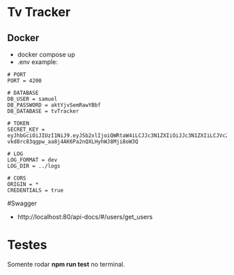# Tv Tracker

## Docker
* docker compose up
* .env example:
```
# PORT
PORT = 4200

# DATABASE
DB_USER = samuel
DB_PASSWORD = aktYjvSemRawYBbf
DB_DATABASE = tvTracker

# TOKEN
SECRET_KEY = eyJhbGciOiJIUzI1NiJ9.eyJSb2xlIjoiQWRtaW4iLCJJc3N1ZXIiOiJJc3N1ZXIiLCJVc2VybmFtZSI6IkphdmFJblVzZSIsImV4cCI6MTY2NTU4NjQwNCwiaWF0IjoxNjY1NTg2NDA0fQ.-vkd8rc83qgpw_aa8j4AK6Pa2nQXLHyhWJ8Mji8oW3Q

# LOG
LOG_FORMAT = dev
LOG_DIR = ../logs

# CORS
ORIGIN = *
CREDENTIALS = true
```
#Swagger
* http://localhost:80/api-docs/#/users/get_users
# Testes

Somente rodar __npm run test__ no terminal.
